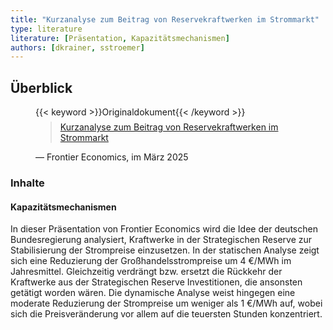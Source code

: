```yaml
---
title: "Kurzanalyse zum Beitrag von Reservekraftwerken im Strommarkt"
type: literature
literature: [Präsentation, Kapazitätsmechanismen]
authors: [dkrainer, sstroemer]
---
```


## Überblick

<figure>
    {{< keyword >}}Originaldokument{{< /keyword >}}
    <blockquote style="margin-top: 0.5em;">
        <a href="URL" target="_blank">
            Kurzanalyse zum Beitrag von Reservekraftwerken im Strommarkt
        </a>
    </blockquote>
    <figcaption>— Frontier Economics, im März 2025</figcaption>
</figure>

### Inhalte

#### Kapazitätsmechanismen

In dieser Präsentation von Frontier Economics wird die Idee der deutschen Bundesregierung analysiert, Kraftwerke in der Strategischen Reserve zur Stabilisierung der Strompreise einzusetzen. In der statischen Analyse zeigt sich eine Reduzierung der Großhandelsstrompreise um 4&nbsp;€/MWh im Jahresmittel. Gleichzeitig verdrängt bzw. ersetzt die Rückkehr der Kraftwerke aus der Strategischen Reserve Investitionen, die ansonsten getätigt worden wären. Die dynamische Analyse weist hingegen eine moderate Reduzierung der Strompreise um weniger als 1&nbsp;€/MWh auf, wobei sich die Preisveränderung vor allem auf die teuersten Stunden konzentriert.

<!--
## Weiterführende Links

{{< keyword >}}Blogartikel{{< /keyword >}} [TITLE](URL)
-->
